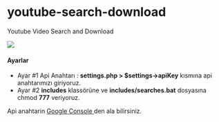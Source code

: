 # youtube-search-download
Youtube Video Search and Download

<img src="https://image.prntscr.com/image/Eyc2resAS46D7ycpWQx9DA.png">

<h4> Ayarlar </h4>

- Ayar #1 Api Anahtarı : <b>settings.php > $settings->apiKey</b> kısmına api anahtarımızı giriyoruz.
- Ayar #2 <b>includes</b> klassörüne ve <b>includes/searches.bat</b> dosyasına chmod <b>777</b> veriyoruz.


Api anahtarin <a target="_blank" href="https://console.developers.google.com/apis/"> Google Console </a>den ala bilirsiniz.
